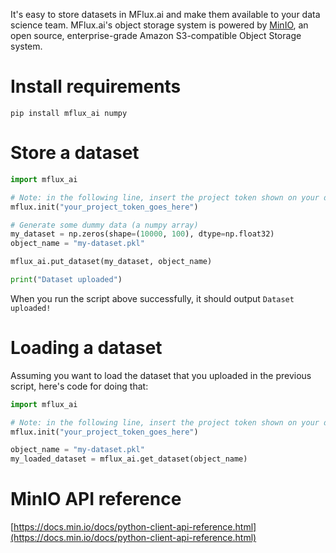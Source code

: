 It's easy to store datasets in MFlux.ai and make them available to your data science team.
MFlux.ai's object storage system is powered by [MinIO](https://min.io/), an open source,
enterprise-grade Amazon S3-compatible Object Storage system.

# Install requirements

`pip install mflux_ai numpy`

# Store a dataset

```python
import mflux_ai

# Note: in the following line, insert the project token shown on your dashboard page.
mflux.init("your_project_token_goes_here")

# Generate some dummy data (a numpy array)
my_dataset = np.zeros(shape=(10000, 100), dtype=np.float32)
object_name = "my-dataset.pkl"

mflux_ai.put_dataset(my_dataset, object_name)

print("Dataset uploaded")
```

When you run the script above successfully, it should output `Dataset uploaded!`

# Loading a dataset

Assuming you want to load the dataset that you uploaded in the previous script, here's code for
doing that:

```python
import mflux_ai

# Note: in the following line, insert the project token shown on your dashboard page.
mflux.init("your_project_token_goes_here")

object_name = "my-dataset.pkl"
my_loaded_dataset = mflux_ai.get_dataset(object_name)
```

# MinIO API reference

[https://docs.min.io/docs/python-client-api-reference.html](https://docs.min.io/docs/python-client-api-reference.html)
